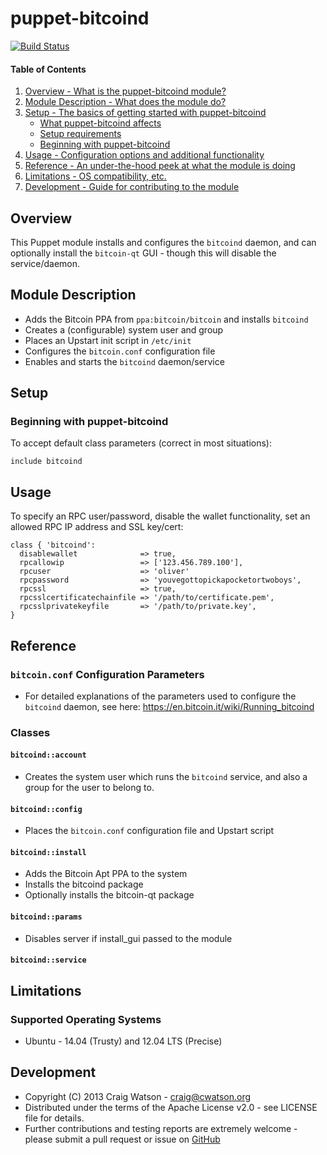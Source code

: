 # puppet-bitcoind

[![Build Status](https://secure.travis-ci.org/craigwatson/puppet-bitcoind.png?branch=master)](http://travis-ci.org/craigwatson/puppet-bitcoind)

#### Table of Contents

1. [Overview - What is the puppet-bitcoind module?](#overview)
1. [Module Description - What does the module do?](#module-description)
1. [Setup - The basics of getting started with puppet-bitcoind](#setup)
    * [What puppet-bitcoind affects](#what-puppet-bitcoind-affects)
    * [Setup requirements](#setup-requirements)
    * [Beginning with puppet-bitcoind](#beginning-with-puppet-bitcoind)
1. [Usage - Configuration options and additional functionality](#usage)
1. [Reference - An under-the-hood peek at what the module is doing](#reference)
1. [Limitations - OS compatibility, etc.](#limitations)
1. [Development - Guide for contributing to the module](#development)

## Overview

This Puppet module installs and configures the `bitcoind` daemon, and can optionally install the `bitcoin-qt` GUI - though this will disable the service/daemon.

## Module Description

  * Adds the Bitcoin PPA from `ppa:bitcoin/bitcoin` and installs `bitcoind`
  * Creates a (configurable) system user and group
  * Places an Upstart init script in `/etc/init`
  * Configures the `bitcoin.conf` configuration file
  * Enables and starts the `bitcoind` daemon/service

## Setup

### Beginning with puppet-bitcoind

To accept default class parameters (correct in most situations):

    include bitcoind

## Usage

To specify an RPC user/password, disable the wallet functionality, set an allowed RPC IP address and SSL key/cert:

    class { 'bitcoind':
      disablewallet              => true,
      rpcallowip                 => ['123.456.789.100'],
      rpcuser                    => 'oliver'
      rpcpassword                => 'youvegottopickapocketortwoboys',
      rpcssl                     => true,
      rpcsslcertificatechainfile => '/path/to/certificate.pem',
      rpcsslprivatekeyfile       => '/path/to/private.key',
    }

## Reference

### `bitcoin.conf` Configuration Parameters

  * For detailed explanations of the parameters used to configure the `bitcoind` daemon, see here: https://en.bitcoin.it/wiki/Running_bitcoind

### Classes

#### `bitcoind::account`

  * Creates the system user which runs the `bitcoind` service, and also a group for the user to belong to.

#### `bitcoind::config`

  * Places the `bitcoin.conf` configuration file and Upstart script

#### `bitcoind::install`

  * Adds the Bitcoin Apt PPA to the system
  * Installs the bitcoind package
  * Optionally installs the bitcoin-qt package

#### `bitcoind::params`

  * Disables server if install_gui passed to the module

#### `bitcoind::service`

## Limitations

### Supported Operating Systems

* Ubuntu - 14.04 (Trusty) and 12.04 LTS (Precise)

## Development

* Copyright (C) 2013 Craig Watson - <craig@cwatson.org>
* Distributed under the terms of the Apache License v2.0 - see LICENSE file for details.
* Further contributions and testing reports are extremely welcome - please submit a pull request or issue on [GitHub](https://github.com/craigwatson/puppet-bitcoind)
